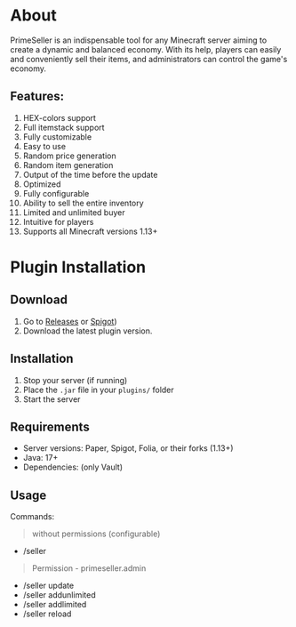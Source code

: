# About
PrimeSeller is an indispensable tool for any Minecraft server aiming to create a dynamic and balanced economy. With its help, players can easily and conveniently sell their items, and administrators can control the game's economy.

## Features: 
1. HEX-colors support 
2. Full itemstack support 
3. Fully customizable 
4. Easy to use 
5. Random price generation 
6. Random item generation 
7. Output of the time before the update 
8. Optimized 
9. Fully configurable 
10. Ability to sell the entire inventory 
11. Limited and unlimited buyer 
12. Intuitive for players 
13. Supports all Minecraft versions 1.13+

# Plugin Installation

## Download
1. Go to [Releases](https://github.com/destroydevs/primeseller/releases) or [Spigot](https://www.spigotmc.org/resources/108813/))
2. Download the latest plugin version.

## Installation
1. Stop your server (if running)
2. Place the `.jar` file in your `plugins/` folder
3. Start the server

## Requirements
- Server versions: Paper, Spigot, Folia, or their forks (1.13+)
- Java: 17+
- Dependencies: (only Vault)

## Usage
Commands:

> without permissions (configurable)
- /seller 

> Permission - primeseller.admin 
- /seller update
- /seller addunlimited
- /seller addlimited
- /seller reload
